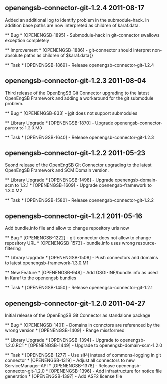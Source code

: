 openengsb-connector-git-1.2.4 2011-08-17
---------------------------------------------------------------------

Added an additional log to identify problem in the submodule-hack. In addition base paths are now interpreted as
children of karaf.data.

** Bug
    * [OPENENGSB-1895] - Submodule-hack in git-connector swallows exception completely

** Improvement
    * [OPENENGSB-1886] - git-connector should interpret non-absolute paths as children of $karaf.data{}

** Task
    * [OPENENGSB-1869] - Release openengsb-connector-git-1.2.4


openengsb-connector-git-1.2.3 2011-08-04
---------------------------------------------------------------------

Third release of the OpenEngSB Git Connector upgrading to the latest OpenEngSB Framework and adding a
workaround for the git submodule problem.

** Bug
    * [OPENENGSB-833] - jgit does not support submodules

** Library Upgrade
    * [OPENENGSB-1870] - Upgrade openengsb-connector-parent to 1.3.0.M3

** Task
    * [OPENENGSB-1640] - Release openengsb-connector-git-1.2.3


openengsb-connector-git-1.2.2 2011-05-23
---------------------------------------------------------------------

Seond release of the OpenEngSB Git Connector upgrading to the latest OpenEngSB Framework and SCM Domain version.

** Library Upgrade
    * [OPENENGSB-1498] - Upgrade openengsb-domain-scm to 1.2.1
    * [OPENENGSB-1609] - Upgrade openengsb-framework to 1.3.0.M2

** Task
    * [OPENENGSB-1580] - Release openengsb-connector-git-1.2.2


openengsb-connector-git-1.2.1 2011-05-16
---------------------------------------------------------------------

Add bundle.info file and allow to change repository urls now

** Bug
    * [OPENENGSB-1222] - git-connector does not allow to change repository URL
    * [OPENENGSB-1573] - bundle.info uses wrong resource-filtering

** Library Upgrade
    * [OPENENGSB-1508] - Push connectors and domains to latest openengsb-framework-1.3.0.M1

** New Feature
    * [OPENENGSB-948] - Add OSGI-INF/bundle.info as used in Karaf to the openengsb bundles

** Task
    * [OPENENGSB-1450] - Release openengsb-connector-git-1.2.1


openengsb-connector-git-1.2.0 2011-04-27
---------------------------------------------------------------------

Initial release of the OpenEngSB Git Connector as standalone package

** Bug
    * [OPENENGSB-1401] - Domains in connctors are referenced by the wrong version
    * [OPENENGSB-1409] - Range missformed

** Library Upgrade
    * [OPENENGSB-1394] - Upgrade to openengsb-1.2.0.RC1
    * [OPENENGSB-1449] - Upgrade to openengsb-domain-scm-1.2.0

** Task
    * [OPENENGSB-1277] - Use slf4j instead of commons-logging in git connector
    * [OPENENGSB-1319] - Adjust all connectors to new ServiceManager-API
    * [OPENENGSB-1378] - Release openengsb-connector-git-1.2.0
    * [OPENENGSB-1396] - Add infrastructure for notice file generation
    * [OPENENGSB-1397] - Add ASF2 license file

